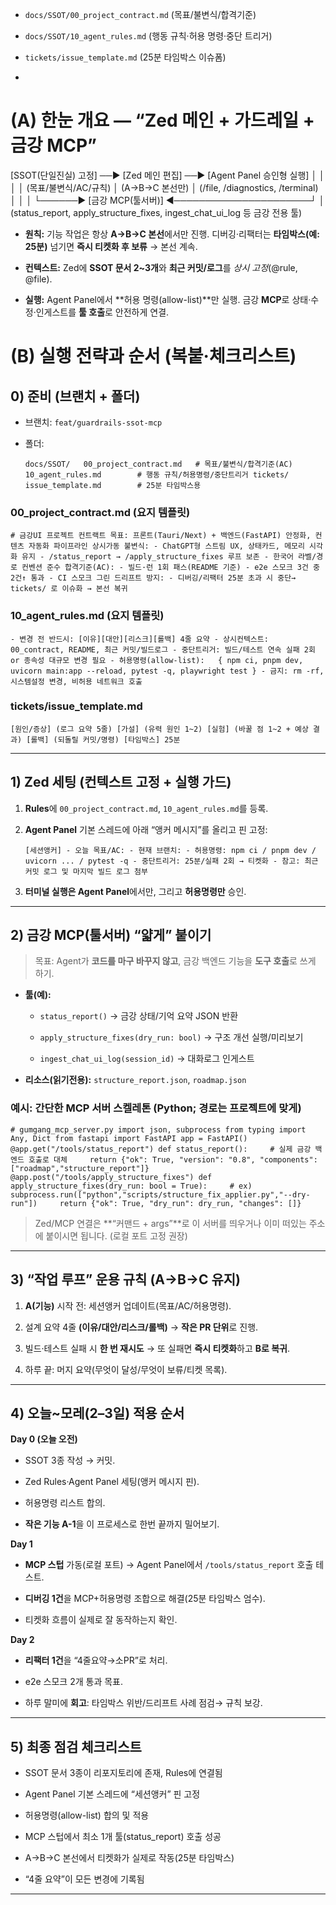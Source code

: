 - `docs/SSOT/00_project_contract.md` (목표/불변식/합격기준)
    
- `docs/SSOT/10_agent_rules.md` (행동 규칙·허용 명령·중단 트리거)
    
- `tickets/issue_template.md` (25분 타임박스 이슈폼)
-

# (A) 한눈 개요 — “Zed 메인 + 가드레일 + 금강 MCP”


[SSOT(단일진실) 고정] ──▶  [Zed 메인 편집] ──▶ [Agent Panel 승인형 실행]
   │                          │                       │
   │ (목표/불변식/AC/규칙)     │ (A→B→C 본선만)        │ (/file, /diagnostics, /terminal)
   │                          │                       │
   └──────▶ [금강 MCP(툴서버)] ◀──────────────────────┘
                │
      (status_report, apply_structure_fixes,
       ingest_chat_ui_log 등 금강 전용 툴)


- **원칙:** 기능 작업은 항상 **A→B→C 본선**에서만 진행. 디버깅·리팩터는 **타임박스(예: 25분)** 넘기면 **즉시 티켓화 후 보류** → 본선 계속.
    
- **컨텍스트:** Zed에 **SSOT 문서 2~3개**와 **최근 커밋/로그**를 _상시 고정_(@rule, @file).
    
- **실행:** Agent Panel에서 **허용 명령(allow-list)**만 실행. 금강 **MCP**로 상태·수정·인게스트를 **툴 호출**로 안전하게 연결.

# (B) 실행 전략과 순서 (복붙·체크리스트)

## 0) 준비 (브랜치 + 폴더)

- 브랜치: `feat/guardrails-ssot-mcp`
    
- 폴더:
    
    `docs/SSOT/   00_project_contract.md   # 목표/불변식/합격기준(AC)   10_agent_rules.md        # 행동 규칙/허용명령/중단트리거 tickets/   issue_template.md        # 25분 타임박스용`
    

### 00_project_contract.md (요지 템플릿)

`# 금강UI 프로젝트 컨트랙트 목표: 프론트(Tauri/Next) + 백엔드(FastAPI) 안정화, 컨텐츠 자동화 파이프라인 상시가동 불변식: - ChatGPT형 스트림 UX, 상태카드, 메모리 시각화 유지 - /status_report → /apply_structure_fixes 루프 보존 - 한국어 라벨/경로 컨벤션 준수 합격기준(AC): - 빌드·런 1회 패스(README 기준) - e2e 스모크 3건 중 2건↑ 통과 - CI 스모크 그린 드리프트 방지: - 디버깅/리팩터 25분 초과 시 중단→ tickets/ 로 이슈화 → 본선 복귀`

### 10_agent_rules.md (요지 템플릿)

`- 변경 전 반드시: [이유][대안][리스크][롤백] 4줄 요약 - 상시컨텍스트: 00_contract, README, 최근 커밋/빌드로그 - 중단트리거: 빌드/테스트 연속 실패 2회 or 종속성 대규모 변경 필요 - 허용명령(allow-list):   { npm ci, pnpm dev, uvicorn main:app --reload, pytest -q, playwright test } - 금지: rm -rf, 시스템설정 변경, 비허용 네트워크 호출`

### tickets/issue_template.md

`[원인/증상] (로그 요약 5줄) [가설] (유력 원인 1~2) [실험] (바꿀 점 1~2 + 예상 결과) [롤백] (되돌릴 커밋/명령) [타임박스] 25분`

---

## 1) Zed 세팅 (컨텍스트 고정 + 실행 가드)

1. **Rules**에 `00_project_contract.md`, `10_agent_rules.md`를 등록.
    
2. **Agent Panel** 기본 스레드에 아래 “앵커 메시지”를 올리고 핀 고정:
    
    `[세션앵커] - 오늘 목표/AC: - 현재 브랜치: - 허용명령: npm ci / pnpm dev / uvicorn ... / pytest -q - 중단트리거: 25분/실패 2회 → 티켓화 - 참고: 최근 커밋 로그 및 마지막 빌드 로그 첨부`
    
3. **터미널 실행은 Agent Panel**에서만, 그리고 **허용명령만** 승인.
    

---

## 2) 금강 MCP(툴서버) “얇게” 붙이기

> 목표: Agent가 **코드를 마구 바꾸지 않고**, 금강 백엔드 기능을 **도구 호출**로 쓰게 하기.

- **툴(예):**
    
    - `status_report()` → 금강 상태/기억 요약 JSON 반환
        
    - `apply_structure_fixes(dry_run: bool)` → 구조 개선 실행/미리보기
        
    - `ingest_chat_ui_log(session_id)` → 대화로그 인게스트
        
- **리소스(읽기전용):** `structure_report.json`, `roadmap.json`
    

### 예시: 간단한 MCP 서버 스켈레톤 (Python; 경로는 프로젝트에 맞게)

`# gumgang_mcp_server.py import json, subprocess from typing import Any, Dict from fastapi import FastAPI app = FastAPI()  @app.get("/tools/status_report") def status_report():     # 실제 금강 백엔드 호출로 대체     return {"ok": True, "version": "0.8", "components": ["roadmap","structure_report"]}  @app.post("/tools/apply_structure_fixes") def apply_structure_fixes(dry_run: bool = True):     # ex) subprocess.run(["python","scripts/structure_fix_applier.py","--dry-run"])     return {"ok": True, "dry_run": dry_run, "changes": []}`

> Zed/MCP 연결은 **“커맨드 + args”**로 이 서버를 띄우거나 이미 떠있는 주소에 붙이시면 됩니다. (로컬 포트 고정 권장)

---

## 3) “작업 루프” 운용 규칙 (A→B→C 유지)

1. **A(기능)** 시작 전: 세션앵커 업데이트(목표/AC/허용명령).
    
2. 설계 요약 4줄 **(이유/대안/리스크/롤백)** → **작은 PR 단위**로 진행.
    
3. 빌드·테스트 실패 시 **한 번 재시도** → 또 실패면 **즉시 티켓화**하고 **B로 복귀**.
    
4. 하루 끝: 머지 요약(무엇이 달성/무엇이 보류/티켓 목록).
    

---

## 4) 오늘~모레(2–3일) 적용 순서

**Day 0 (오늘 오전)**

- SSOT 3종 작성 → 커밋.
    
- Zed Rules·Agent Panel 세팅(앵커 메시지 핀).
    
- 허용명령 리스트 합의.
    
- **작은 기능 A-1**을 이 프로세스로 한번 끝까지 밀어보기.
    

**Day 1**

- **MCP 스텁** 가동(로컬 포트) → Agent Panel에서 `/tools/status_report` 호출 테스트.
    
- **디버깅 1건**을 MCP+허용명령 조합으로 해결(25분 타임박스 엄수).
    
- 티켓화 흐름이 실제로 잘 동작하는지 확인.
    

**Day 2**

- **리팩터 1건**을 “4줄요약→소PR”로 처리.
    
- e2e 스모크 2개 통과 목표.
    
- 하루 말미에 **회고**: 타임박스 위반/드리프트 사례 점검→ 규칙 보강.
    

---

## 5) 최종 점검 체크리스트

-  SSOT 문서 3종이 리포지토리에 존재, Rules에 연결됨
    
-  Agent Panel 기본 스레드에 “세션앵커” 핀 고정
    
-  허용명령(allow-list) 합의 및 적용
    
-  MCP 스텁에서 최소 1개 툴(status_report) 호출 성공
    
-  A→B→C 본선에서 티켓화가 실제로 작동(25분 타임박스)
    
-  “4줄 요약”이 모든 변경에 기록됨
    

---